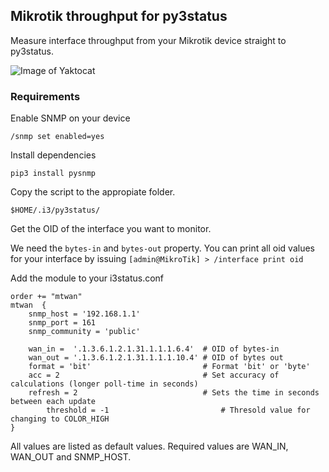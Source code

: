 ## Mikrotik throughput for py3status
Measure interface throughput from your Mikrotik device straight to py3status.

![Image of Yaktocat](http://91.134.217.251/QmgUM.png)

### Requirements
Enable SNMP on your device
```
/snmp set enabled=yes
```

Install dependencies
```
pip3 install pysnmp
```
Copy the script to the appropiate folder.
```
$HOME/.i3/py3status/
```
Get the OID of the interface you want to monitor.

We need the `bytes-in` and `bytes-out` property.
You can print all oid values for your interface by issuing `[admin@MikroTik] > /interface print oid`


Add the module to your i3status.conf
```
order += "mtwan"
mtwan  {
	snmp_host = '192.168.1.1' 
	snmp_port = 161 
	snmp_community = 'public'

	wan_in =  '.1.3.6.1.2.1.31.1.1.1.6.4'  # OID of bytes-in
	wan_out = '.1.3.6.1.2.1.31.1.1.1.10.4' # OID of bytes out
	format = 'bit'                         # Format 'bit' or 'byte'
	acc = 2                                # Set accuracy of calculations (longer poll-time in seconds)
	refresh = 2                            # Sets the time in seconds between each update
        threshold = -1                         # Thresold value for changing to COLOR_HIGH
}
```
All values are listed as default values. Required values are WAN_IN, WAN_OUT and SNMP_HOST.
